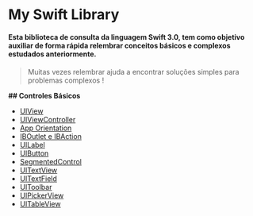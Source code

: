 # My Swift Library
#### Esta biblioteca de consulta da linguagem Swift 3.0, tem como objetivo auxiliar de forma rápida relembrar conceitos básicos e complexos estudados anteriormente.

#### 

> Muitas vezes relembrar ajuda a encontrar soluções simples para problemas complexos !

**## Controles Básicos**

 - [UIView](https://github.com/cauescalzaretto/Swift_Controls_Basic_UIView)
 - [UIViewController](https://github.com/cauescalzaretto/Swift_Controls_Basic_UIViewControler)
 - [App Orientation](https://github.com/cauescalzaretto/Swift_Controls_Basic_AppOrientation)
 - [IBOutlet e IBAction](https://github.com/cauescalzaretto/Swift_Controls_Basic_IBOutLet_IBAction)
 - [UILabel](https://github.com/cauescalzaretto/Swift_Controls_Basic_UILabel)
 - [UIButton](https://github.com/cauescalzaretto/Swift_Controls_Basic_UIButton)
 - [SegmentedControl](https://github.com/cauescalzaretto/Swift_Controls_Basic_SegmentedControl)
 - [UITextView](https://github.com/cauescalzaretto/Swift_Controls_Basic_UITextView)
 - [UITextField](https://github.com/cauescalzaretto/Swift_Controls_Basic_UITextField)
 - [UIToolbar](https://github.com/cauescalzaretto/Swift_Controls_Basic_UIToolbar) 
 - [UIPickerView](https://github.com/cauescalzaretto/Swift_Controls_Basic_UIPickerView)
 - [UITableView](https://github.com/cauescalzaretto/Swift_Controls_Basic_UITableView) 

